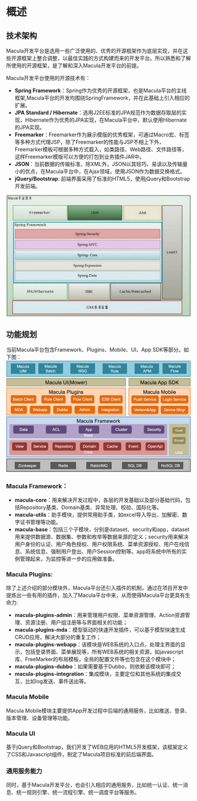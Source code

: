 # 概述

## 技术架构

Macula开发平台是选用一些广泛使用的、优秀的开源框架作为底层实现，并在这些开源框架上整合调整，以最佳实践的方式构建而来的开发平台。所以熟悉和了解所使用的开源框架，是了解和深入Macula开发平台的前提。

Macula开发平台使用的开源技术有：

*   **Spring Framework**：Spring作为优秀的开源框架，也是Macula平台的主线框架,Macula平台的开发均围绕SpringFramework，并在此基础上引入相应的扩展。
*   **JPA Standard / Hibernate**：选用J2EE标准的JPA规范作为数据存取层的实现，Hibernate作为优秀的JPA实现，在Macula平台中，默认使用Hibernate的JPA实现。
*   **Freemarker**：Freemarker作为展示模版的优秀框架，可通过Macro宏、标签等多种方式代理JSP，除了Freemarker的性能与JSP不相上下外，Freemarker模板可根据多种方式载入，如类路径、Web路径、文件路径等，这样Freemarker模版可以方便的打包到业务插件JAR中。
*   **JSON**：当前数据的传输标准，除XML外，JSON以其轻巧、易读以及传输量小的优点，在Macula平台中，在Ajax领域，使用JSON作为数据交换格式。
*   **jQuery/Bootstrap**: 前端界面采用了标准的HTML5，使用jQuery和Bootstrap开发前端。

![技术架构图](../images/chapter1/overview-tech.jpg "技术架构图")


## 功能规划

当前Macula平台包含Framework、Plugins、Mobile、UI、App SDK等部分。如下图：
![Macula平台功能规划图](../images/chapter1/macula_arch.png "Macula平台功能规划图")

### Macula Framework：

*   **macula-core**：用来解决开发过程中，各层的开发基础以及部分基础代码，包括Repository基类、Domain基类、异常处理、校验、国际化等。
*   **macula-utils**：助手模块，提供常用助手类，如excel导入导出、加解密、数字证书管理等功能。
*   **macula-base**：包括三个子模块，分别是dataset、security和app，dataset用来提供数据源、数据集、参数和枚举等数据来源的定义；security用来解决用户身份的认证、用户角色授权、用户权限系统、菜单资源授权、用户在线信息、系统信息、强制用户登出、用户Session控制等。app将系统中所有的实例管理起来，为监控等进一步的应用做准备。

### Macula Plugins:
除了上述介绍的部分模块外，Macula平台还引入插件的机制，通过在项目开发中提炼出一些有用的插件，加入了Macula平台中来，从而使得Macula平台更具有生命力:

*   **macula-plugins-admin**：用来管理用户权限、菜单资源管理、Action资源管理、资源注册、用户组注册等与界面相关的功能；
*   **macula-plugins-mda**：模型驱动的快速开发插件，可以基于模型快速生成CRUD应用，解决大部分的重复工作；
*   **macula-plugins-webapp**：该模块是WEB系统的入口点，处理主界面的显示，包括登录界面、菜单展现等，所有WEB系统的相关资源，如javascript库、FreeMarker的布局模板，全局的配置文件等也包含在这个模块中；
*   **macula-plugins-dubbo**：如果需要基于Dubbo，则依赖该模块即可；
*   **macula-plugins-integration**：集成模块，主要定位和其他系统的集成交互，比如log发送、事件送出等。

### Macula Mobile
Macula Mobile模块主要提供App开发过程中后端的通用服务，比如推送、登录、版本管理、设备管理等功能。

### Macula UI
基于jQuery和Bootstrap，我们开发了WEB应用的HTML5开发框架，该框架定义了CSS和Javascript组件，制定了Macula项目标准的前后端界面。

### 通用服务能力
同时，基于Macula开发平台，也会引入相应的通用服务，比如统一认证、统一消息、统一规则引擎、统一流程引擎、统一调度平台等服务。
